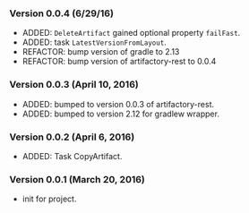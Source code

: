 ### Version 0.0.4 (6/29/16)
* ADDED: `DeleteArtifact` gained optional property `failFast`.
* ADDED: task `LatestVersionFromLayout`.
* REFACTOR: bump version of gradle to 2.13
* REFACTOR: bump version of artifactory-rest to 0.0.4

### Version 0.0.3 (April 10, 2016)
* ADDED: bumped to version 0.0.3 of artifactory-rest. 
* ADDED: bumped to version 2.12 for gradlew wrapper.

### Version 0.0.2 (April 6, 2016)
* ADDED: Task CopyArtifact.

### Version 0.0.1 (March 20, 2016)
* init for project.
